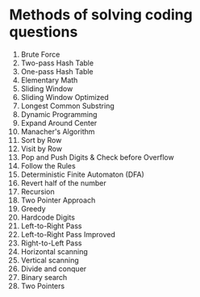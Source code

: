 # Methods of solving coding questions

1. Brute Force
2. Two-pass Hash Table
3. One-pass Hash Table
4. Elementary Math
5. Sliding Window
6. Sliding Window Optimized
7. Longest Common Substring
8. Dynamic Programming
9. Expand Around Center
10. Manacher's Algorithm
11. Sort by Row
12. Visit by Row
13. Pop and Push Digits & Check before Overflow
14. Follow the Rules
15. Deterministic Finite Automaton (DFA)
16. Revert half of the number
17. Recursion
18. Two Pointer Approach
19. Greedy
20. Hardcode Digits
21. Left-to-Right Pass
22. Left-to-Right Pass Improved
23. Right-to-Left Pass
24. Horizontal scanning
25. Vertical scanning
26. Divide and conquer
27. Binary search
28. Two Pointers
